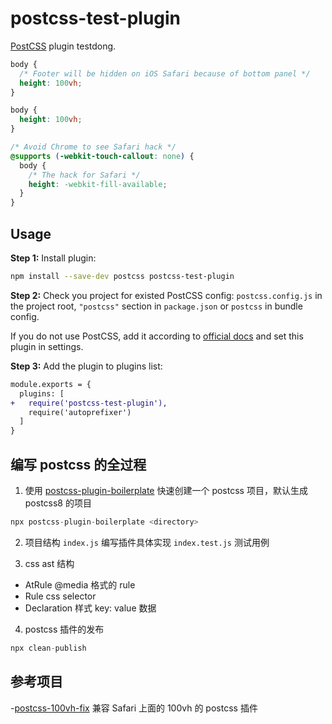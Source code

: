# postcss-test-plugin

[PostCSS] plugin testdong.

[postcss]: https://github.com/postcss/postcss

```css
body {
  /* Footer will be hidden on iOS Safari because of bottom panel */
  height: 100vh;
}
```

```css
body {
  height: 100vh;
}

/* Avoid Chrome to see Safari hack */
@supports (-webkit-touch-callout: none) {
  body {
    /* The hack for Safari */
    height: -webkit-fill-available;
  }
}
```

## Usage

**Step 1:** Install plugin:

```sh
npm install --save-dev postcss postcss-test-plugin
```

**Step 2:** Check you project for existed PostCSS config: `postcss.config.js`
in the project root, `"postcss"` section in `package.json`
or `postcss` in bundle config.

If you do not use PostCSS, add it according to [official docs]
and set this plugin in settings.

**Step 3:** Add the plugin to plugins list:

```diff
module.exports = {
  plugins: [
+   require('postcss-test-plugin'),
    require('autoprefixer')
  ]
}
```

## 编写 postcss 的全过程

1. 使用 [postcss-plugin-boilerplate] 快速创建一个 postcss 项目，默认生成 postcss8 的项目

```js
npx postcss-plugin-boilerplate <directory>
```

2. 项目结构
   `index.js` 编写插件具体实现
   `index.test.js` 测试用例

3. css ast 结构

- AtRule @media 格式的 rule
- Rule css selector
- Declaration 样式 key: value 数据

4. postcss 插件的发布

```js
npx clean-publish
```

## 参考项目

-[postcss-100vh-fix] 兼容 Safari 上面的 100vh 的 postcss 插件

[official docs]: https://github.com/postcss/postcss#usage
[postcss-plugin-boilerplate]: https://github.com/postcss/postcss-plugin-boilerplate/
[postcss-100vh-fix]: https://github.com/postcss/postcss-100vh-fix
